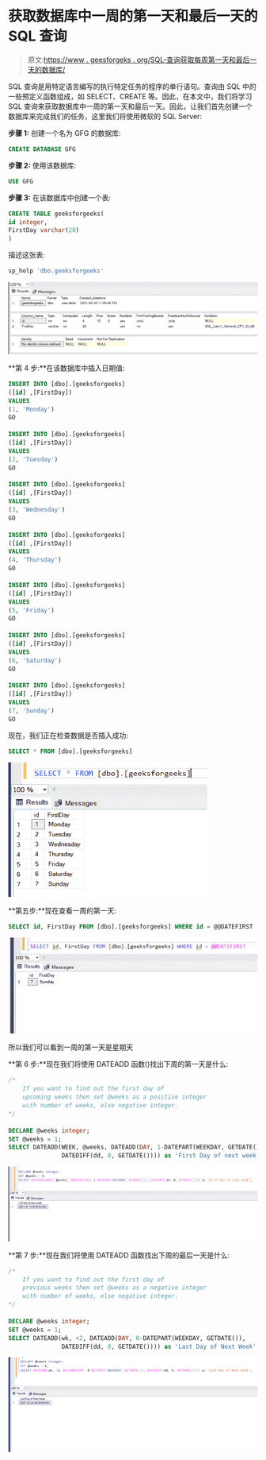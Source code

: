# 获取数据库中一周的第一天和最后一天的 SQL 查询

> 原文:[https://www . geesforgeks . org/SQL-查询获取每周第一天和最后一天的数据库/](https://www.geeksforgeeks.org/sql-query-to-get-first-and-last-day-of-a-week-in-a-database/)

SQL 查询是用特定语言编写的执行特定任务的程序的单行语句。查询由 SQL 中的一些预定义函数组成，如 SELECT、CREATE 等。因此，在本文中，我们将学习 SQL 查询来获取数据库中一周的第一天和最后一天。因此，让我们首先创建一个数据库来完成我们的任务，这里我们将使用微软的 SQL Server:

**步骤 1:** 创建一个名为 GFG 的数据库:

```sql
CREATE DATABASE GFG
```

**步骤 2:** 使用该数据库:

```sql
USE GFG
```

**步骤 3:** 在该数据库中创建一个表:

```sql
CREATE TABLE geeksforgeeks(
id integer,
FirstDay varchar(20)
)
```

描述这张表:

```sql
sp_help 'dbo.geeksforgeeks'
```

![](img/eae024b3289e6e4fa84314feb3d0f769.png)

**第 4 步:**在该数据库中插入日期值:

```sql
INSERT INTO [dbo].[geeksforgeeks]
([id] ,[FirstDay])
VALUES
(1, 'Monday')
GO

INSERT INTO [dbo].[geeksforgeeks]
([id] ,[FirstDay])
VALUES
(2, 'Tuesday')
GO

INSERT INTO [dbo].[geeksforgeeks]
([id] ,[FirstDay])
VALUES
(3, 'Wednesday')
GO

INSERT INTO [dbo].[geeksforgeeks]
([id] ,[FirstDay])
VALUES
(4, 'Thursday')
GO

INSERT INTO [dbo].[geeksforgeeks]
([id] ,[FirstDay])
VALUES
(5, 'Friday')
GO

INSERT INTO [dbo].[geeksforgeeks]
([id] ,[FirstDay])
VALUES
(6, 'Saturday')
GO

INSERT INTO [dbo].[geeksforgeeks]
([id] ,[FirstDay])
VALUES
(7, 'Sunday')
GO
```

现在，我们正在检查数据是否插入成功:

```sql
SELECT * FROM [dbo].[geeksforgeeks]
```

![](img/8d33b4797a6d9bde26ce61d7683d86f0.png)

**第五步:**现在查看一周的第一天:

```sql
SELECT id, FirstDay FROM [dbo].[geeksforgeeks] WHERE id = @@DATEFIRST 
```

![](img/2955aa1c1f41712ec45f019a010bb9ae.png)

所以我们可以看到一周的第一天是星期天

**第 6 步:**现在我们将使用 DATEADD 函数()找出下周的第一天是什么:

```sql
/* 
    If you want to find out the first day of 
    upcoming weeks then set @weeks as a positive integer
    with number of weeks, else negative integer. 
*/

DECLARE @weeks integer;
SET @weeks = 1;
SELECT DATEADD(WEEK, @weeks, DATEADD(DAY, 1-DATEPART(WEEKDAY, GETDATE()), 
               DATEDIFF(dd, 0, GETDATE()))) as 'First Day of next week';
```

![](img/51a7229ed57423c6b7d2f0a98ecbae3f.png)

**第 7 步:**现在我们将使用 DATEADD 函数找出下周的最后一天是什么:

```sql
/* 
    If you want to find out the first day of 
    previous weeks then set @weeks as a negative integer
    with number of weeks, else negative integer. 
*/

DECLARE @weeks integer;
SET @weeks = 1;
SELECT DATEADD(wk, +2, DATEADD(DAY, 0-DATEPART(WEEKDAY, GETDATE()), 
               DATEDIFF(dd, 0, GETDATE()))) as 'Last Day of Next Week';
```

![](img/b2190ec6fb048e1c7a7cdb56ab65b77f.png)